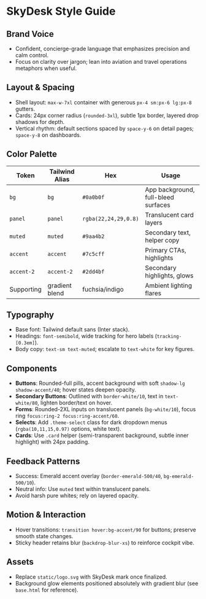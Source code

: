 # SkyDesk Style Guide

## Brand Voice
- Confident, concierge-grade language that emphasizes precision and calm control.
- Focus on clarity over jargon; lean into aviation and travel operations metaphors when useful.

## Layout & Spacing
- Shell layout: `max-w-7xl` container with generous `px-4 sm:px-6 lg:px-8` gutters.
- Cards: 24px corner radius (`rounded-3xl`), subtle 1px border, layered drop shadows for depth.
- Vertical rhythm: default sections spaced by `space-y-6` on detail pages; `space-y-8` on dashboards.

## Color Palette
| Token | Tailwind Alias | Hex | Usage |
|-------|----------------|-----|-------|
| `bg` | `bg` | `#0a0b0f` | App background, full-bleed surfaces |
| `panel` | `panel` | `rgba(22,24,29,0.8)` | Translucent card layers |
| `muted` | `muted` | `#9aa4b2` | Secondary text, helper copy |
| `accent` | `accent` | `#7c5cff` | Primary CTAs, highlights |
| `accent-2` | `accent-2` | `#2dd4bf` | Secondary highlights, glows |
| Supporting | gradient blend | fuchsia/indigo | Ambient lighting flares |

## Typography
- Base font: Tailwind default sans (Inter stack).
- Headings: `font-semibold`, wide tracking for hero labels (`tracking-[0.3em]`).
- Body copy: `text-sm text-muted`; escalate to `text-white` for key figures.

## Components
- **Buttons**: Rounded-full pills, accent background with soft `shadow-lg shadow-accent/40`; hover states deepen opacity.
- **Secondary Buttons**: Outlined with `border-white/10`, text in `text-white/80`, lighten border/text on hover.
- **Forms**: Rounded-2XL inputs on translucent panels (`bg-white/10`), focus ring `focus:ring-2 focus:ring-accent/60`.
- **Selects**: Add `.theme-select` class for dark dropdown menus (`rgba(10,11,15,0.97)` options, white text).
- **Cards**: Use `.card` helper (semi-transparent background, subtle inner highlight) with 24px padding.

## Feedback Patterns
- Success: Emerald accent overlay (`border-emerald-500/40`, `bg-emerald-500/10`).
- Neutral info: Use `muted` text within translucent panels.
- Avoid harsh pure whites; rely on layered opacity.

## Motion & Interaction
- Hover transitions: `transition hover:bg-accent/90` for buttons; preserve smooth state changes.
- Sticky header retains blur (`backdrop-blur-xs`) to reinforce cockpit vibe.

## Assets
- Replace `static/logo.svg` with SkyDesk mark once finalized.
- Background glow elements positioned absolutely with gradient blur (see `base.html` for reference).

